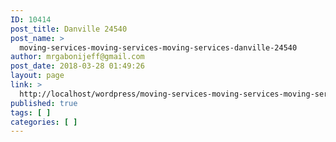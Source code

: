 ```yaml
---
ID: 10414
post_title: Danville 24540
post_name: >
  moving-services-moving-services-moving-services-danville-24540
author: mrgabonijeff@gmail.com
post_date: 2018-03-28 01:49:26
layout: page
link: >
  http://localhost/wordpress/moving-services-moving-services-moving-services-danville-24540/
published: true
tags: [ ]
categories: [ ]
---
```

